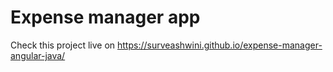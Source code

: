 # Expense manager app
Check this project live on https://surveashwini.github.io/expense-manager-angular-java/

